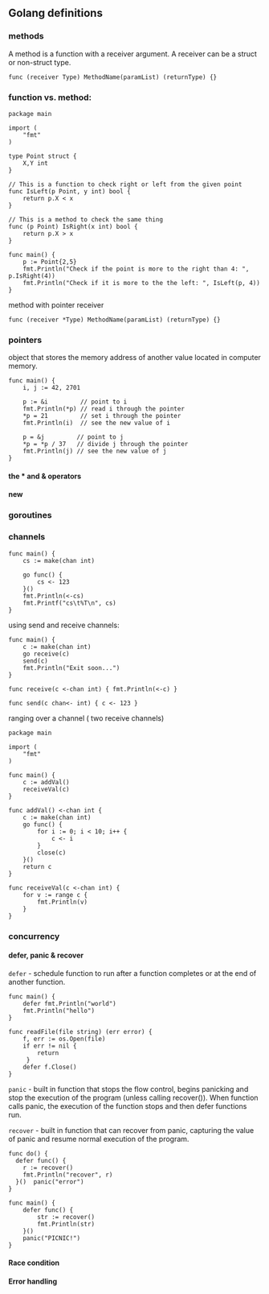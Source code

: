 ## Golang definitions

### methods

A method is a function with a receiver argument. A receiver can be a struct or non-struct type.

```func (receiver Type) MethodName(paramList) (returnType) {} ```

### function vs. method:

```
package main

import (
	"fmt"
)

type Point struct {
	X,Y int
}

// This is a function to check right or left from the given point
func IsLeft(p Point, y int) bool {
	return p.X < x
}

// This is a method to check the same thing
func (p Point) IsRight(x int) bool {
	return p.X > x
}

func main() {
	p := Point{2,5}
	fmt.Println("Check if the point is more to the right than 4: ", p.IsRight(4))
	fmt.Println("Check if it is more to the the left: ", IsLeft(p, 4))
}
```

method with pointer receiver

```func (receiver *Type) MethodName(paramList) (returnType) {}```


### pointers

object that stores the memory address of another value located in computer memory.

```
func main() {
	i, j := 42, 2701

	p := &i         // point to i
	fmt.Println(*p) // read i through the pointer
	*p = 21         // set i through the pointer
	fmt.Println(i)  // see the new value of i

	p = &j         // point to j
	*p = *p / 37   // divide j through the pointer
	fmt.Println(j) // see the new value of j
}
```

#### the * and & operators



#### new



### goroutines



### channels


```
func main() {
	cs := make(chan int)

	go func() {
		cs <- 123
	}()
	fmt.Println(<-cs)
	fmt.Printf("cs\t%T\n", cs)
}
```
using send and receive channels:
```
func main() {
	c := make(chan int)
	go receive(c)
	send(c)
	fmt.Println("Exit soon...")
}

func receive(c <-chan int) { fmt.Println(<-c) }

func send(c chan<- int) { c <- 123 }
```

ranging over a channel ( two receive channels)

```
package main

import (
	"fmt"
)

func main() {
	c := addVal()
	receiveVal(c)
}

func addVal() <-chan int {
	c := make(chan int)
	go func() {
		for i := 0; i < 10; i++ {
			c <- i
		}
		close(c)
	}()
	return c
}

func receiveVal(c <-chan int) {
	for v := range c {
		fmt.Println(v)
	}
}
```

### concurrency




#### defer, panic & recover

``` defer ``` - schedule function to run after a function completes or at the end of another function.

```
func main() {
	defer fmt.Println("world")
	fmt.Println("hello")
}

func readFile(file string) (err error) {
	f, err := os.Open(file)
	if err != nil {
		return
	 }
	defer f.Close()
}
```

``` panic ``` - built in function that stops the flow control, begins panicking and stop the execution of the program (unless calling recover()). When function calls panic, the execution of the function stops and then defer functions run.

``` recover ``` - built in function that can recover from panic, capturing the value of panic and resume normal execution of the program.

```
func do() {
  defer func() {
    r := recover()
    fmt.Println("recover", r)
  }()  panic("error")
}

func main() {
	defer func() {
		str := recover()
		fmt.Println(str)
	}()
	panic("PICNIC!")
}
```

#### Race condition


#### Error handling
